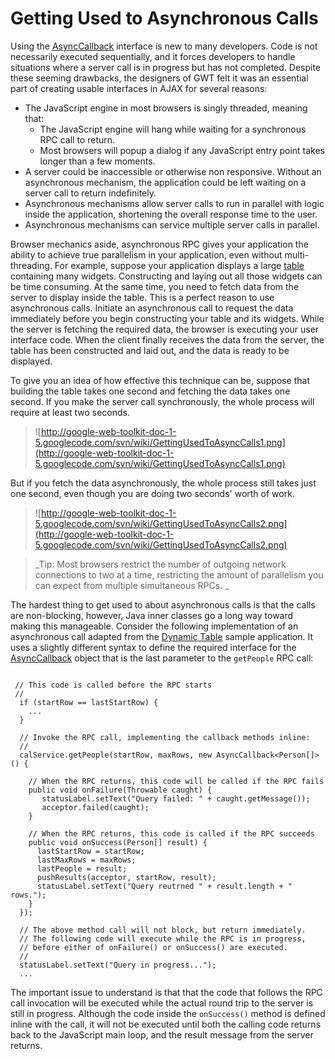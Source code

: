 # Getting Used to Asynchronous Calls #

Using the [AsyncCallback](http://google-web-toolkit.googlecode.com/svn/javadoc/1.5/com/google/gwt/user/client/rpc/AsyncCallback.html) interface is new to many developers.  Code is not necessarily executed sequentially, and it forces developers to handle situations where a server call is in progress but has not completed.  Despite these seeming drawbacks, the designers of GWT felt it was an essential part of creating usable interfaces in AJAX for several reasons:

  * The JavaScript engine in most browsers is singly threaded, meaning that:
    * The JavaScript engine will hang while waiting for a synchronous RPC call to return.
    * Most browsers will popup a dialog if any JavaScript entry point takes longer than a few moments.
  * A server could be inaccessible or otherwise non responsive.  Without an asynchronous mechanism, the application could be left waiting on a server call to return indefinitely.
  * Asynchronous mechanisms allow server calls to run in parallel with logic inside the application, shortening the overall response time to the user.
  * Asynchronous mechanisms can service multiple server calls in parallel.

Browser mechanics aside, asynchronous RPC gives your application the ability to achieve true parallelism in your application, even without multi-threading.
For example, suppose your application displays a large [table](http://google-web-toolkit.googlecode.com/svn/javadoc/1.5/com/google/gwt/user/client/ui/HTMLTable.html) containing many widgets. Constructing and laying out all those widgets can be time consuming. At the same time, you need to fetch data from the server to display inside the table. This is a perfect reason to use asynchronous calls. Initiate an asynchronous call to request the data immediately before you begin constructing your table and its widgets. While the server is fetching the required data, the browser is executing your user interface code. When the client finally receives the data from the server, the table has been constructed and laid out, and the data is ready to be displayed.

To give you an idea of how effective this technique can be, suppose that building the table takes one second and fetching the data takes one second. If you make the server call synchronously, the whole process will require at least two seconds.

> ![http://google-web-toolkit-doc-1-5.googlecode.com/svn/wiki/GettingUsedToAsyncCalls1.png](http://google-web-toolkit-doc-1-5.googlecode.com/svn/wiki/GettingUsedToAsyncCalls1.png)

But if you fetch the data asynchronously, the whole process still takes just one second, even though you are doing two seconds' worth of work.

> ![http://google-web-toolkit-doc-1-5.googlecode.com/svn/wiki/GettingUsedToAsyncCalls2.png](http://google-web-toolkit-doc-1-5.googlecode.com/svn/wiki/GettingUsedToAsyncCalls2.png)


> _Tip: Most browsers restrict the number of outgoing network connections to two at a time, restricting the amount of parallelism you can expect from multiple simultaneous RPCs.
>_

The hardest thing to get used to about asynchronous calls is that the calls are non-blocking, however, Java inner classes go a long way toward making this manageable.  Consider the following implementation of an asynchronous call adapted from the [Dynamic Table](http://code.google.com/webtoolkit/examples/dynamictable/) sample application.  It uses a slightly different syntax to define the required interface for the [AsyncCallback](http://google-web-toolkit.googlecode.com/svn/javadoc/1.5/com/google/gwt/user/client/rpc/AsyncCallback.html) object that is the last parameter to the `getPeople` RPC call:

```

 // This code is called before the RPC starts
 //
  if (startRow == lastStartRow) {
	...
  }

  // Invoke the RPC call, implementing the callback methods inline:
  //
  calService.getPeople(startRow, maxRows, new AsyncCallback<Person[]>() {

    // When the RPC returns, this code will be called if the RPC fails
    public void onFailure(Throwable caught) {
       statusLabel.setText("Query failed: " + caught.getMessage());
       acceptor.failed(caught);
    }

    // When the RPC returns, this code is called if the RPC succeeds
    public void onSuccess(Person[] result) {
      lastStartRow = startRow;
      lastMaxRows = maxRows;
      lastPeople = result;
      pushResults(acceptor, startRow, result);
      statusLabel.setText("Query reutrned " + result.length + " rows.");
    }
  });

  // The above method call will not block, but return immediately.
  // The following code will execute while the RPC is in progress, 
  // before either of onFailure() or onSuccess() are executed.
  //
  statusLabel.setText("Query in progress...");
  ...

```

The important issue to understand is that that the code that follows the RPC call invocation will be executed while the actual round trip to the server is still in progress.  Although the code inside the `onSuccess()` method is defined inline with the call,  it will not be executed until both the calling code returns back to the JavaScript main loop, and the result message from the server returns.
